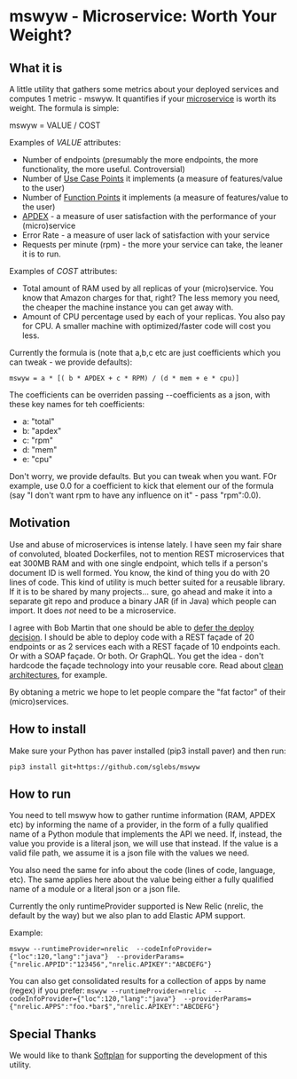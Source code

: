 # mswyw - Microservice: Worth Your Weight?

## What it is

A little utility that gathers some metrics about your deployed services and computes 1 metric - mswyw. 
It quantifies if your [microservice](https://en.wikipedia.org/wiki/Microservices) is worth its weight. The formula is simple:

mswyw = VALUE / COST

Examples of *VALUE* attributes:

* Number of endpoints (presumably the more endpoints, the more functionality, the more useful. Controversial)
* Number of [Use Case Points](https://en.wikipedia.org/wiki/Use_Case_Points) it implements (a measure of features/value to the user)
* Number of [Function Points](https://en.wikipedia.org/wiki/Function_point) it implements (a measure of features/value to the user)
* [APDEX](https://en.wikipedia.org/wiki/Apdex) - a measure of user satisfaction with the performance of your (micro)service
* Error Rate - a measure of user lack of satisfaction with your service
* Requests per minute (rpm) - the more your service can take, the leaner it is to run.
  
Examples of *COST* attributes:

* Total amount of RAM used by all replicas of your (micro)service. You know that Amazon charges for that, right? The
  less memory you need, the cheaper the machine instance you can get away with.
* Amount of CPU percentage used by each of your replicas. You also pay for CPU. A smaller machine with 
  optimized/faster code will cost you less.

Currently the formula is (note that a,b,c etc are just coefficients which you can tweak - we provide defaults):

`
mswyw = a * [( b * APDEX + c * RPM) / (d * mem + e * cpu)]
`

The coefficients can be overriden passing --coefficients as a json, with these key names for teh coefficients:

- a: "total"
- b: "apdex"
- c: "rpm"
- d: "mem"
- e: "cpu"

Don't worry, we provide defaults. But you can tweak when you want. FOr example, use 0.0 for a coefficient to kick
that element our of the formula (say "I don't want rpm to have any influence on it" - pass "rpm":0.0).


## Motivation

Use and abuse of microservices is intense lately. I have seen my fair share of convoluted, bloated Dockerfiles, 
not to mention REST microservices that eat 300MB RAM and with one single endpoint, which tells if a person's 
document ID is well formed. You know, the kind of thing you do with 20 lines of code. This kind of utility is 
much better suited for a reusable library. If it is to be shared by many projects... sure, go ahead and make it 
into a separate git repo and produce a binary JAR (if in Java) which people can import. It does *not* need to 
be a microservice.

I agree with Bob Martin that one should be able to [defer the deploy decision](https://blog.cleancoder.com/uncle-bob/2014/10/01/CleanMicroserviceArchitecture.html).
I should be able to deploy code  with a REST façade of 20 endpoints or as 2 services each with a REST façade of 10 
endpoints each. Or with a SOAP façade. Or both. Or GraphQL. You get the idea - don't hardcode the façade technology 
into your reusable core. Read about [clean architectures](https://blog.cleancoder.com/uncle-bob/2012/08/13/the-clean-architecture.html), for example.

By obtaning a metric we hope to let people compare the "fat factor" of their (micro)services.

## How to install

Make sure your Python has paver installed (pip3 install paver) and then run:
```
pip3 install git+https://github.com/sglebs/mswyw
```


## How to run

You need to tell mswyw how to gather runtime information (RAM, APDEX etc) by informing the name of a provider, 
in the form of a fully qualified name of a Python module that implements the API we need.
If, instead, the value you provide is a literal json, we will use that instead. If the value is a valid file path, 
we assume it is a json file with the values we need.

You also need the same for info about the code (lines of code, language, etc). The same applies here about the value 
being either a fully qualified name of a module or a literal json or a json file.

Currently the only runtimeProvider supported is New Relic (nrelic, the default by the way) but we also plan to add Elastic APM support.

Example:

`
mswyw --runtimeProvider=nrelic 
      --codeInfoProvider={"loc":120,"lang":"java"} 
      --providerParams={"nrelic.APPID":"123456","nrelic.APIKEY":"ABCDEFG"}
`

You can also get consolidated results for a collection of apps by name (regex) if you prefer:
`
mswyw --runtimeProvider=nrelic 
      --codeInfoProvider={"loc":120,"lang":"java"} 
      --providerParams={"nrelic.APPS":"foo.*bar$","nrelic.APIKEY":"ABCDEFG"}
`


## Special Thanks

We would like to thank [Softplan](http://www.softplan.com.br) for supporting the development of this utility.  



